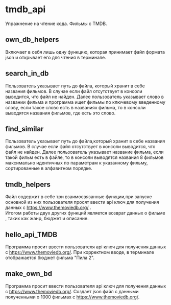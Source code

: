 # tmdb_api  
Упражнение на чтение кода. Фильмы с TMDB. 
## own_db_helpers  
Включает в себя лишь одну функцию, которая принимает файл формата json и открывает его для чтения в терминале.  
## search_in_db  
Пользователь указывает путь до файла, который хранит в себе названия фильмов. В случае если файл отсутствует в консоли выводится, что файл не найден.
Далее пользователь указывает слово в названии фильма и программа ищет фильмы по ключевому введенному слову, если такое слово есть в названиях фильма, то в консоли выводятся названия фильмов, где есть это слово.  
## find_similar  
Пользователь указывает путь до файла,который хранит в себе названия фильмов. В случае если файл отсутствует в консоли выводится, что файл не найден.
Далее пользователь указывает название фильма, если такой фильм есть в файле, то в консоли выводятся названия 8 фильмов максимально идентичных по параметрам к указанному фильму, сортированные в алфавитном порядке.  
## tmdb_helpers  
Файл содержит в себе три взаимосвязанные функции,при запуске основной из них пользователя просят ввести api ключ для получения данных с https://www.themoviedb.org/ .    
Итогом работы двух других функций является возврат данных о фильме , таких как жанр, бюджет и описание.    
## hello_api_TMDB  
Программа просит ввести пользователя api ключ для получения данных с https://www.themoviedb.org/.
При корректном вводе, в терминале отображается бюджет фильма "Пила 2".  
## make_own_bd  
Программа просит ввести пользователя api ключ для получения данных с https://www.themoviedb.org/.
Создает json файл с данными полученными о 1000 фильмах с https://www.themoviedb.org/.



